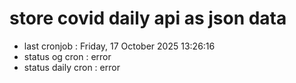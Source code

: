 # store covid daily api as json data

- last cronjob : Friday, 17 October 2025 13:26:16
- status og cron : error
- status daily cron : error
      
      